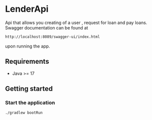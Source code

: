 # LenderApi
Api that allows you creating of a user , request for loan and pay loans.
Swagger documentation can be found at
```sh
http://localhost:8089/swagger-ui/index.html
```
upon running the app.

## Requirements
* Java >= 17

## Getting started
### Start the application
```sh
./gradlew bootRun
```

